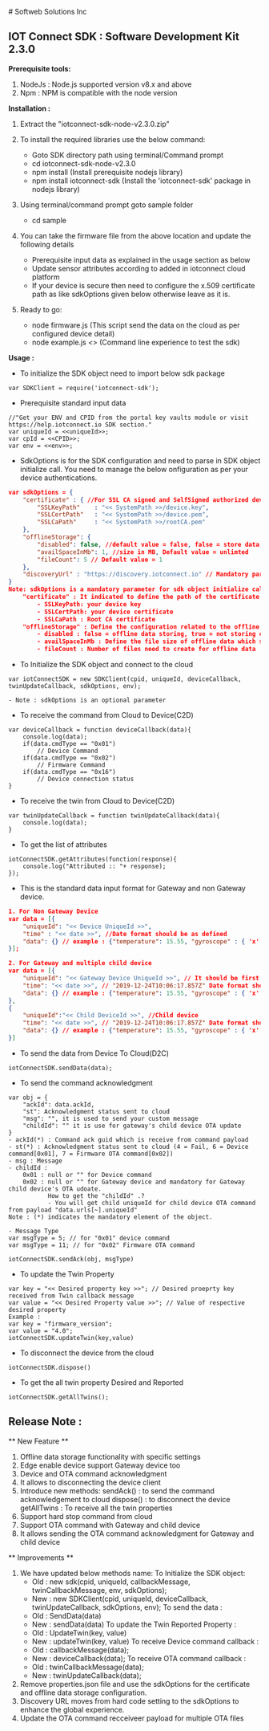 ﻿﻿# Softweb Solutions Inc
## IOT Connect SDK : Software Development Kit 2.3.0

**Prerequisite tools:**

1. NodeJs : Node.js supported version v8.x and above
2. Npm : NPM is compatible with the node version

**Installation :** 

1. Extract the "iotconnect-sdk-node-v2.3.0.zip"

2. To install the required libraries use the below command:
	- Goto SDK directory path using terminal/Command prompt
	- cd iotconnect-sdk-node-v2.3.0
	- npm install (Install prerequisite nodejs library)
	- npm install iotconnect-sdk (Install the 'iotconnect-sdk' package in nodejs library)

3. Using terminal/command prompt goto sample folder
	- cd sample 

4. You can take the firmware file from the above location and update the following details
	- Prerequisite input data as explained in the usage section as below
	- Update sensor attributes according to added in iotconnect cloud platform
	- If your device is secure then need to configure the x.509 certificate path as like sdkOptions given below otherwise leave as it is.

5. Ready to go:
	- node firmware.js (This script send the data on the cloud as per configured device detail)
	- node example.js *<<env>>* (Command line experience to test the sdk)
	
**Usage :**

- To initialize the SDK object need to import below sdk package
```node
var SDKClient = require('iotconnect-sdk');
```

- Prerequisite standard input data 
```node
//"Get your ENV and CPID from the portal key vaults module or visit https://help.iotconnect.io SDK section."
var uniqueId = <<uniqueId>>;
var cpId = <<CPID>>; 
var env = <<env>>;
```
- SdkOptions is for the SDK configuration and need to parse in SDK object initialize call. You need to manage the below onfiguration as per your device authentications.
```json
var sdkOptions = {
    "certificate" : { //For SSL CA signed and SelfSigned authorized device only
        "SSLKeyPath"	: "<< SystemPath >>/device.key",
		"SSLCertPath"   : "<< SystemPath >>/device.pem",
		"SSLCaPath"     : "<< SystemPath >>/rootCA.pem"
	},
    "offlineStorage": { 
		"disabled": false, //default value = false, false = store data, true = not store data 
		"availSpaceInMb": 1, //size in MB, Default value = unlimted
		"fileCount": 5 // Default value = 1
	},
    "discoveryUrl" : "https://discovery.iotconnect.io" // Mandatory parameter to get device details
}
Note: sdkOptions is a mandatory parameter for sdk object initialize call. 
	"certificate" : It indicated to define the path of the certificate file. Mandatory for X.509 device CA signed and self-signed authentication type only.
		- SSLKeyPath: your device key
        - SSLCertPath: your device certificate
        - SSLCaPath : Root CA certificate
	"offlineStorage" : Define the configuration related to the offline data storage 
		- disabled : false = offline data storing, true = not storing offline data 
		- availSpaceInMb : Define the file size of offline data which should be in (MB)
		- fileCount : Number of files need to create for offline data
```

- To Initialize the SDK object and connect to the cloud
```node
var iotConnectSDK = new SDKClient(cpid, uniqueId, deviceCallback, twinUpdateCallback, sdkOptions, env);

- Note : sdkOptions is an optional parameter
```

- To receive the command from Cloud to Device(C2D)	
```node
var deviceCallback = function deviceCallback(data){
	console.log(data);
	if(data.cmdType == "0x01")
		// Device Command
	if(data.cmdType == "0x02")
		// Firmware Command
	if(data.cmdType == "0x16")
		// Device connection status
}
```

- To receive the twin from Cloud to Device(C2D)
```node
var twinUpdateCallback = function twinUpdateCallback(data){
    console.log(data);
}
```

- To get the list of attributes
```node
iotConnectSDK.getAttributes(function(response){
	console.log("Attributed :: "+ response);
});
```

- This is the standard data input format for Gateway and non Gateway device.
```json
1. For Non Gateway Device 
var data = [{
    "uniqueId": "<< Device UniqueId >>",
    "time" : "<< date >>", //Date format should be as defined
    "data": {} // example : {"temperature": 15.55, "gyroscope" : { 'x' : -1.2 }}
}];

2. For Gateway and multiple child device 
var data = [{
	"uniqueId": "<< Gateway Device UniqueId >>", // It should be first element
	"time": "<< date >>", // "2019-12-24T10:06:17.857Z" Date format should be as defined
	"data": {} // example : {"temperature": 15.55, "gyroscope" : { 'x' : -1.2 }}
},
{
	"uniqueId":"<< Child DeviceId >>", //Child device
	"time": "<< date >>", // "2019-12-24T10:06:17.857Z" Date format should be as defined
	"data": {} // example : {"temperature": 15.55, "gyroscope" : { 'x' : -1.2 }}
}]
```

- To send the data from Device To Cloud(D2C)
```node
iotConnectSDK.sendData(data);
```

- To send the command acknowledgment
```node
var obj = {
	"ackId": data.ackId,
	"st": Acknowledgment status sent to cloud
	"msg": "", it is used to send your custom message
	"childId": "" it is use for gateway's child device OTA update
}
- ackId(*) : Command ack guid which is receive from command payload
- st(*) : Acknowledgment status sent to cloud (4 = Fail, 6 = Device command[0x01], 7 = Firmware OTA command[0x02])
- msg : Message 
- childId : 
	0x01 : null or "" for Device command  
	0x02 : null or "" for Gateway device and mandatory for Gateway child device's OTA udoate.
		   How to get the "childId" .?
		   - You will get child uniqueId for child device OTA command from payload "data.urls[~].uniqueId"
Note : (*) indicates the mandatory element of the object.

- Message Type
var msgType = 5; // for "0x01" device command 
var msgType = 11; // for "0x02" Firmware OTA command 

iotConnectSDK.sendAck(obj, msgType)
```

- To update the Twin Property
```node
var key = "<< Desired property key >>"; // Desired proeprty key received from Twin callback message
var value = "<< Desired Property value >>"; // Value of respective desired property
Example : 
var key = "firmware_version";
var value = "4.0";
iotConnectSDK.updateTwin(key,value)
```

- To disconnect the device from the cloud
```node
iotConnectSDK.dispose()
```

- To get the all twin property Desired and Reported
```node
iotConnectSDK.getAllTwins();
```

## Release Note :

** New Feature **
1. Offline data storage functionality with specific settings
2. Edge enable device support Gateway device too
3. Device and OTA command acknowledgment
4. It allows to disconnecting the device client 
5. Introduce new methods:
	sendAck() : to send the command acknowledgement to cloud
	dispose() : to disconnect the device
	getAllTwins : To receive all the twin properties
6. Support hard stop command from cloud
7. Support OTA command with Gateway and child device
8. It allows sending the OTA command acknowledgment for Gateway and child device

** Improvements **
1. We have updated below methods name:
   To Initialize the SDK object:
	- Old : new sdk(cpid, uniqueId, callbackMessage, twinCallbackMessage, env, sdkOptions);
	- New : new SDKClient(cpid, uniqueId, deviceCallback, twinUpdateCallback, sdkOptions, env);
   To send the data :
    - Old : SendData(data)
    - New : sendData(data)
   To update the Twin Reported Property :
    - Old : UpdateTwin(key, value)
    - New : updateTwin(key, value)
   To receive Device command callback :
    - Old : callbackMessage(data);
	- New : deviceCallback(data);
   To receive OTA command callback :
    - Old : twinCallbackMessage(data);
	- New : twinUpdateCallback(data);
2. Remove properties.json file and use the sdkOptions for the certificate and offline data storage  configuration. 
3. Discovery URL moves from hard code setting to the sdkOptions to enhance the global experience.
4. Update the OTA command recceiveer payload for multiple OTA files